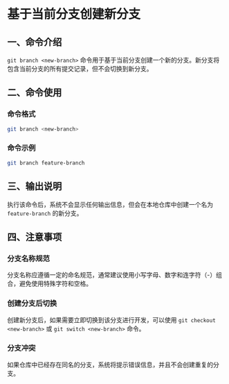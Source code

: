# 基于当前分支创建新分支

## 一、命令介绍

`git branch <new-branch>` 命令用于基于当前分支创建一个新的分支。新分支将包含当前分支的所有提交记录，但不会切换到新分支。

## 二、命令使用

### 命令格式

```bash
git branch <new-branch>
```

### 命令示例

```bash
git branch feature-branch
```

## 三、输出说明

执行该命令后，系统不会显示任何输出信息，但会在本地仓库中创建一个名为 `feature-branch` 的新分支。

## 四、注意事项

### 分支名称规范

分支名称应遵循一定的命名规范，通常建议使用小写字母、数字和连字符（-）组合，避免使用特殊字符和空格。

### 创建分支后切换

创建新分支后，如果需要立即切换到该分支进行开发，可以使用 `git checkout <new-branch>` 或 `git switch <new-branch>` 命令。

### 分支冲突

如果仓库中已经存在同名的分支，系统将提示错误信息，并且不会创建重复的分支。